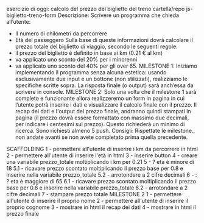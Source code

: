 esercizio di oggi: calcolo del prezzo del biglietto del treno
cartella/repo js-biglietto-treno-form
Descrizione:
Scrivere un programma che chieda all’utente:
- Il numero di chilometri da percorrere
- Età del passeggero
Sulla base di queste informazioni dovrà calcolare il prezzo totale del biglietto di viaggio, secondo le seguenti regole:
- il prezzo del biglietto è definito in base ai km (0.21 € al km)
- va applicato uno sconto del 20% per i minorenni
- va applicato uno sconto del 40% per gli over 65.
MILESTONE 1:
Iniziamo implementando il programma senza alcuna estetica: usando esclusivamente due input e un bottone (non stilizzati), realizziamo le specifiche scritte sopra. La risposta finale (o output) sarà anch’essa da scrivere in console.
MILESTONE 2:
Solo una volta che il milestone 1 sarà completo e funzionante allora realizzeremo un form in pagina in cui l’utente potrà inserire i dati e visualizzare il calcolo finale con il prezzo.
Il recap dei dati e l'output del prezzo finale, andranno quindi stampati in pagina (il prezzo dovrà essere formattato con massimo due decimali, per indicare i centesimi sul prezzo). Questo richiederà un minimo di ricerca.
Sono richiesti almeno 5 push.
Consigli:
Rispettate le milestone., non andate avanti se non avete completato prima quella precedente.

SCAFFOLDING
1 - permettere all'utente di inserire i km da percorrere in html
2 - permettere all'utente di inserire l'età in html
3 - inserire button 
4 - creare una variabile prezzo_totale moltiplicando i km per 0.21
5 - ? eta è minore di 18 
    5.1 - ricavare prezzo scontato moltiplicando il prezzo base per 0.8 e inserire nella variabile prezzo_totale
    5.2 - arrotondare a 2 cifre decimali
6 - : ? eta è maggiore di 65
    6.1 - ricavare prezzo scontato moltiplicando il prezzo base per 0.6 e inserire nella variabile prezzo_totale
    6.2 - arrotondare a 2 cifre decimali
7 - stampare prezzo totale
MILESTONE 2
1 - permettere all'utente di inserire il proprio nome
2 - permettere all'utente di inserire il proprio cognome
3 - mostrare in html il recap dei dati
4 - mostrare in html il prezzo finale